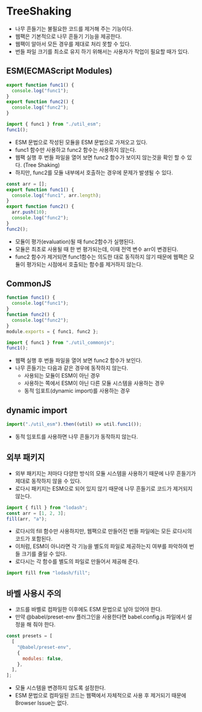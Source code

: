 # TreeShaking

- 나무 흔들기는 불필요한 코드를 제거해 주는 기능이다.
- 웹팩은 기본적으로 나무 흔들기 기능을 제공한다.
- 웹팩이 알아서 모든 경우를 제대로 처리 못할 수 있다.
- 번들 파일 크기를 최소로 유지 하기 위해서는 사용자가 작업이 필요할 때가 있다.

## ESM(ECMAScript Modules)

```js
export function func1() {
  console.log("func1");
}
export function func2() {
  console.log("func2");
}
```

```js
import { func1 } from "./util_esm";
func1();
```

- ESM 문법으로 작성된 모듈을 ESM 문법으로 가져오고 있다.
- func1 함수만 사용하고 func2 함수는 사용하지 않는다.
- 웹팩 실행 후 번들 파일을 열어 보면 func2 함수가 보이지 않는것을 확인 할 수 있다. (Tree Shaking)
- 하지만, func2를 모듈 내부에서 호출하는 경우에 문제가 발생될 수 있다.

```js
const arr = [];
export function func1() {
  console.log("func1", arr.length);
}
export function func2() {
  arr.push(10);
  console.log("func2");
}
func2();
```

- 모듈이 평가(evaluation)될 때 func2함수가 실행된다.
- 모듈은 최초로 사용될 때 한 번 평가되는데, 이때 전역 변수 arr이 변경된다.
- func2 함수가 제거되면 func1함수는 의도한 대로 동직하지 않기 때문에 웹팩은 모듈이 평가되는 시점에서 호출되는 함수를 제거하지 않는다.

## CommonJS

```js
function func1() {
  console.log("func1");
}
function func2() {
  console.log("func2");
}
module.exports = { func1, func2 };
```

```js
import { func1 } from "./util_commonjs";
func1();
```

- 웹팩 실행 후 번들 파일을 열어 보면 func2 함수가 보인다.
- 나무 흔들기는 다음과 같은 경우에 동작하지 않는다.
  - 사용되는 모듈이 ESM이 아닌 경우
  - 사용하는 쪽에서 ESM이 아닌 다른 모듈 시스템을 사용하는 경우
  - 동적 임포트(dynamic import)를 사용하는 경우

## dynamic import

```js
import("./util_esm").then((util) => util.func1());
```

- 동적 임포트를 사용하면 나무 흔들기가 동작하지 않는다.

## 외부 패키지

- 외부 패키지는 저마다 다양한 방식의 모듈 시스템을 사용하기 때문에 나무 흔들기가 제대로 동작하지 않을 수 있다.
- 로다시 패키지는 ESM으로 되어 있지 않기 때문에 나무 흔들기로 코드가 제거되지 않는다.

```js
import { fill } from "lodash";
const arr = [1, 2, 3];
fill(arr, "a");
```

- 로다시의 fill 함수만 사용하지만, 웹팩으로 만들어진 번들 파일에는 모든 로다시의 코드가 포함된다.
- 이처럼, ESM이 아니라면 각 기능을 별도의 파일로 제공하는지 여부를 파악하여 번들 크기를 줄일 수 있다.
- 로다시는 각 함수를 별도의 파일로 만들어서 제공해 준다.

```js
import fill from "lodash/fill";
```

## 바벨 사용시 주의

- 코드를 바벨로 컴파일한 이후에도 ESM 문법으로 남아 있어야 한다.
- 만약 @babel/preset-env 플러그인을 사용한다면 babel.config.js 파일에서 설정을 해 줘야 한다.

```js
const presets = [
  [
    "@babel/preset-env",
    {
      modules: false,
    },
  ],
];
```

- 모듈 시스템을 변경하지 않도록 설정한다.
- ESM 문법으로 컴파일된 코드는 웹팩에서 자체적으로 사용 후 제거되기 때문에 Browser Issue는 없다.
